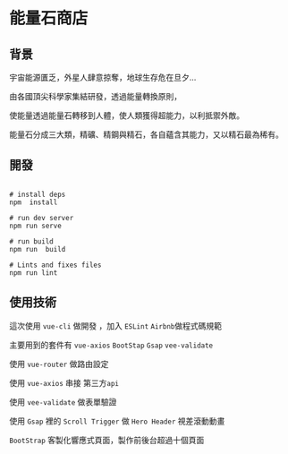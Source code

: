 # 能量石商店

## 背景

宇宙能源匱乏，外星人肆意掠奪，地球生存危在旦夕…

由各國頂尖科學家集結研發，透過能量轉換原則，

使能量透過能量石轉移到人體，使人類獲得超能力，以利抵禦外敵。

能量石分成三大類，精礦、精鋼與精石，各自蘊含其能力，又以精石最為稀有。

## 開發

```

# install deps
npm  install

# run dev server
npm run serve

# run build
npm run  build

# Lints and fixes files
npm run lint

```

## 使用技術

這次使用 `vue-cli` 做開發 ，加入 `ESLint` `Airbnb`做程式碼規範

主要用到的套件有 `vue-axios` `BootStap` `Gsap` `vee-validate`

使用 `vue-router` 做路由設定 

使用 `vue-axios` 串接 第三方`api`

使用 `vee-validate` 做表單驗證

使用 `Gsap` 裡的 `Scroll Trigger` 做 `Hero Header` 視差滾動動畫

`BootStrap` 客製化響應式頁面，製作前後台超過十個頁面


